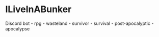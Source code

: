 # ILiveInABunker
Discord bot - rpg - wasteland - survivor - survival - post-apocalyptic - apocalypse
